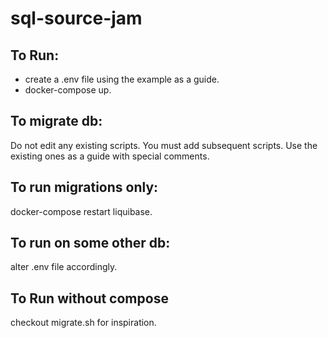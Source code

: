 # sql-source-jam
## To Run:

-  create a .env file using the example as a guide.
- docker-compose up.

## To migrate db:

Do not edit any existing scripts.  You must add subsequent scripts.
Use the existing ones as a guide with special comments.

## To run migrations only: 

docker-compose restart liquibase.

## To run on some other db:
alter .env file accordingly.


## To Run without compose
checkout migrate.sh for inspiration.


